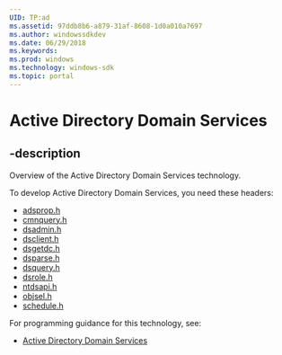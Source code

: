 ```yaml
---
UID: TP:ad
ms.assetid: 97ddb8b6-a879-31af-8608-1d0a010a7697
ms.author: windowssdkdev
ms.date: 06/29/2018
ms.keywords: 
ms.prod: windows
ms.technology: windows-sdk
ms.topic: portal
---
```


# Active Directory Domain Services

## -description

Overview of the Active Directory Domain Services technology.

To develop Active Directory Domain Services, you need these headers:

 * [adsprop.h](../adsprop/index.md)
 * [cmnquery.h](../cmnquery/index.md)
 * [dsadmin.h](../dsadmin/index.md)
 * [dsclient.h](../dsclient/index.md)
 * [dsgetdc.h](../dsgetdc/index.md)
 * [dsparse.h](../dsparse/index.md)
 * [dsquery.h](../dsquery/index.md)
 * [dsrole.h](../dsrole/index.md)
 * [ntdsapi.h](../ntdsapi/index.md)
 * [objsel.h](../objsel/index.md)
 * [schedule.h](../schedule/index.md)

For programming guidance for this technology, see:
* [Active Directory Domain Services](/windows/desktop/ad)

